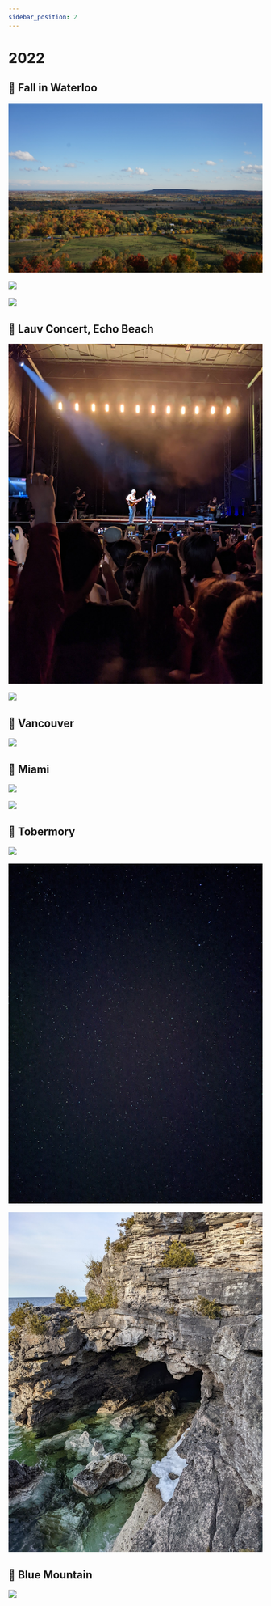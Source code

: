 ```yaml
---
sidebar_position: 2
---
```


# 2022

## 📌 Fall in Waterloo

![](image-11.png)

![](image-3.png)

![](image-12.png)

## 📌 Lauv Concert, Echo Beach

![](image-4.png)

![](image-13.png)

## 📌 Vancouver

![](image-51.png)

## 📌 Miami

![](image-5.png)

![](image-6.png)

## 📌 Tobermory

![](image-10.png)

![](image-9.png)

![](image-7.png)

## 📌 Blue Mountain

![](image-8.png)
